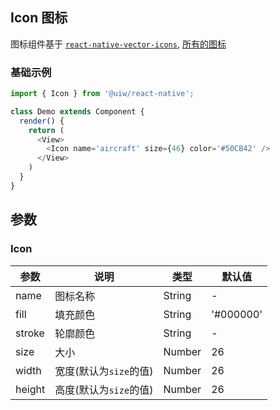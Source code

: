 Icon 图标
---

图标组件基于 [`react-native-vector-icons`](https://github.com/oblador/react-native-vector-icons), [所有的图标](https://oblador.github.io/react-native-vector-icons/)

### 基础示例

<!--DemoStart--> 
```js
import { Icon } from '@uiw/react-native';

class Demo extends Component {
  render() {
    return (
      <View>
        <Icon name='aircraft' size={46} color='#50CB42' />
      </View>
    )
  }
}
```
<!--End-->

## 参数

### Icon

| 参数 | 说明 | 类型 | 默认值 |
|------|------|-----|------|
| name | 图标名称 | String | - |
| fill | 填充颜色 | String | '#000000' |
| stroke | 轮廓颜色 | String | - |
| size | 大小 | Number | 26 |
| width | 宽度(默认为`size`的值) | Number | 26 |
| height | 高度(默认为`size`的值) | Number | 26 |
